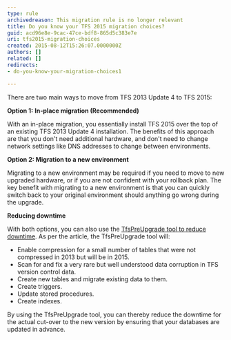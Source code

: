 ```yaml
---
type: rule
archivedreason: This migration rule is no longer relevant
title: Do you know your TFS 2015 migration choices?
guid: acd96e8e-9cac-47ce-bdf8-865d5c383e7e
uri: tfs2015-migration-choices
created: 2015-08-12T15:26:07.0000000Z
authors: []
related: []
redirects:
- do-you-know-your-migration-choices1

---
```


There are two main ways to move from TFS 2013 Update 4 to TFS 2015:

<!--endintro-->

**Option 1:** **In-place migration (Recommended)**

With an in-place migration, you essentially install TFS 2015 over the top of an existing TFS 2013 Update 4 installation. The benefits of this approach are that you don't need additional hardware, and don't need to change network settings like DNS addresses to change between environments.

**Option 2: Migration to a new environment**

Migrating to a new environment may be required if you need to move to new upgraded hardware, or if you are not confident with your rollback plan. The key benefit with migrating to a new environment is that you can quickly switch back to your original environment should anything go wrong during the upgrade.

**Reducing downtime**

With both options, you can also use the [TfsPreUpgrade tool to reduce downtime](https://msdn.microsoft.com/en-us/Library/vs/alm/TFS/upgrade/pre-upgrade). As per the article, the TfsPreUpgrade tool will:

* Enable compression for a small number of tables that were not compressed in 2013 but will be in 2015.
* Scan for and fix a very rare but well understood data corruption in TFS version control data.
* Create new tables and migrate existing data to them.
* Create triggers.
* Update stored procedures.
* Create indexes.

By using the TfsPreUpgrade tool, you can thereby reduce the downtime for the actual cut-over to the new version by ensuring that your databases are updated in advance.
